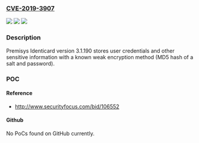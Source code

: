 ### [CVE-2019-3907](https://cve.mitre.org/cgi-bin/cvename.cgi?name=CVE-2019-3907)
![](https://img.shields.io/static/v1?label=Product&message=Premisys%20Identicard%203.1.190&color=blue)
![](https://img.shields.io/static/v1?label=Version&message=Premisys%20Identicard%203.1.190%20&color=brightgreen)
![](https://img.shields.io/static/v1?label=Vulnerability&message=CWE-798%20Hard-coded%20Credentials&color=brightgreen)

### Description

Premisys Identicard version 3.1.190 stores user credentials and other sensitive information with a known weak encryption method (MD5 hash of a salt and password).

### POC

#### Reference
- http://www.securityfocus.com/bid/106552

#### Github
No PoCs found on GitHub currently.

